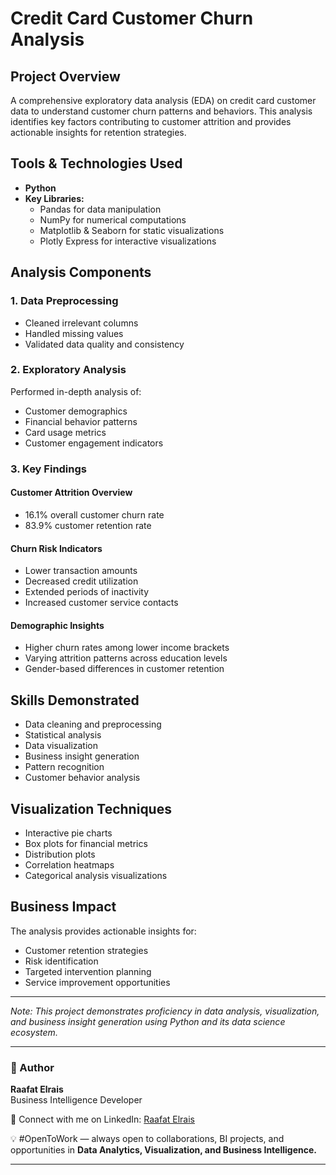 # Credit Card Customer Churn Analysis

## Project Overview
A comprehensive exploratory data analysis (EDA) on credit card customer data to understand customer churn patterns and behaviors. This analysis identifies key factors contributing to customer attrition and provides actionable insights for retention strategies.

## Tools & Technologies Used
- **Python**
- **Key Libraries:**
  - Pandas for data manipulation
  - NumPy for numerical computations
  - Matplotlib & Seaborn for static visualizations
  - Plotly Express for interactive visualizations

## Analysis Components

### 1. Data Preprocessing
- Cleaned irrelevant columns
- Handled missing values
- Validated data quality and consistency

### 2. Exploratory Analysis
Performed in-depth analysis of:
- Customer demographics
- Financial behavior patterns
- Card usage metrics
- Customer engagement indicators

### 3. Key Findings

#### Customer Attrition Overview
- 16.1% overall customer churn rate
- 83.9% customer retention rate

#### Churn Risk Indicators
- Lower transaction amounts
- Decreased credit utilization
- Extended periods of inactivity
- Increased customer service contacts

#### Demographic Insights
- Higher churn rates among lower income brackets
- Varying attrition patterns across education levels
- Gender-based differences in customer retention

## Skills Demonstrated
- Data cleaning and preprocessing
- Statistical analysis
- Data visualization
- Business insight generation
- Pattern recognition
- Customer behavior analysis

## Visualization Techniques
- Interactive pie charts
- Box plots for financial metrics
- Distribution plots
- Correlation heatmaps
- Categorical analysis visualizations

## Business Impact
The analysis provides actionable insights for:
- Customer retention strategies
- Risk identification
- Targeted intervention planning
- Service improvement opportunities

---
*Note: This project demonstrates proficiency in data analysis, visualization, and business insight generation using Python and its data science ecosystem.*

---

### 👤 Author
**Raafat Elrais**  
Business Intelligence Developer  

👤 Connect with me on LinkedIn: [Raafat Elrais](https://www.linkedin.com/in/raafat-elrais/)  

💡 #OpenToWork — always open to collaborations, BI projects, and opportunities in **Data Analytics, Visualization, and Business Intelligence.**

---
